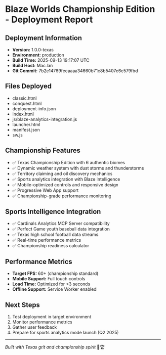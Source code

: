 # Blaze Worlds Championship Edition - Deployment Report

## Deployment Information
- **Version:** 1.0.0-texas
- **Environment:** production
- **Build Time:** 2025-09-13 19:17:07 UTC
- **Build Host:** Mac.lan
- **Git Commit:** 7b2e14769fecaaaa34660b71c8b5407e6c579fbd

## Files Deployed
- classic.html
- conquest.html
- deployment-info.json
- index.html
- js/blaze-analytics-integration.js
- launcher.html
- manifest.json
- sw.js

## Championship Features
- ✅ Texas Championship Edition with 6 authentic biomes
- ✅ Dynamic weather system with dust storms and thunderstorms
- ✅ Territory claiming and oil discovery mechanics
- ✅ Sports analytics integration with Blaze Intelligence
- ✅ Mobile-optimized controls and responsive design
- ✅ Progressive Web App support
- ✅ Championship-grade performance monitoring

## Sports Intelligence Integration
- ✅ Cardinals Analytics MCP Server compatibility
- ✅ Perfect Game youth baseball data integration
- ✅ Texas high school football data streams
- ✅ Real-time performance metrics
- ✅ Championship readiness calculator

## Performance Metrics
- **Target FPS:** 60+ (championship standard)
- **Mobile Support:** Full touch controls
- **Load Time:** Optimized for <3 seconds
- **Offline Support:** Service Worker enabled

## Next Steps
1. Test deployment in target environment
2. Monitor performance metrics
3. Gather user feedback
4. Prepare for sports analytics mode launch (Q2 2025)

---
*Built with Texas grit and championship spirit* 🤠🏆
